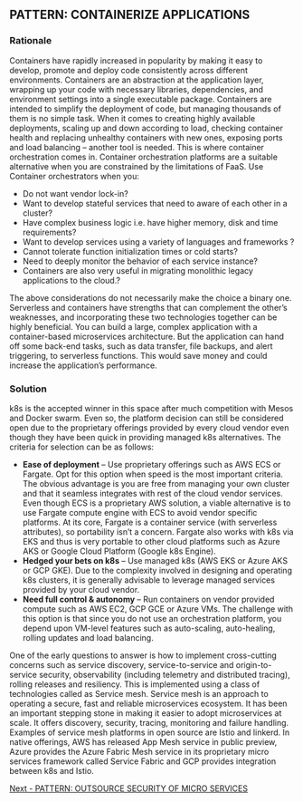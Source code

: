 ## PATTERN: CONTAINERIZE APPLICATIONS ## 

### Rationale
Containers have rapidly increased in popularity by making it easy to develop, promote and deploy code consistently across different environments. Containers are an abstraction at the application layer, wrapping up your code with necessary libraries, dependencies, and environment settings into a single executable package. Containers are intended to simplify the deployment of code, but managing thousands of them is no simple task. When it comes to creating highly available deployments, scaling up and down according to load, checking container health and replacing unhealthy containers with new ones, exposing ports and load balancing – another tool is needed. This is where container orchestration comes in. Container orchestration platforms are a suitable alternative when you are constrained by the limitations of FaaS. Use Container orchestrators when you:
*	Do not want vendor lock-in?
*	Want to develop stateful services that need to aware of each other in a cluster?
*	Have complex business logic i.e. have higher memory, disk and time requirements?
*	Want to develop services using a variety of languages and frameworks ?
*	Cannot tolerate function initialization times or cold starts?
*	Need to deeply monitor the behavior of each service instance?
* Containers are also very useful in migrating monolithic legacy applications to the cloud.?

The above considerations do not necessarily make the choice a binary one. Serverless and containers have strengths that can complement the other’s weaknesses, and incorporating these two technologies together can be highly beneficial. You can build a large, complex application with a container-based microservices architecture. But the application can hand off some back-end tasks, such as data transfer, file backups, and alert triggering, to serverless functions. This would save money and could increase the application’s performance.

### Solution
k8s is the accepted winner in this space after much competition with Mesos and Docker swarm. Even so, the platform decision can still be considered open due to the proprietary offerings provided by every cloud vendor even though they have been quick in providing managed k8s alternatives. The criteria for selection can be as follows:
*	**Ease of deployment** – Use proprietary offerings such as AWS ECS or Fargate. Opt for this option when speed is the most important criteria. The obvious advantage is you are free from managing your own cluster and that it seamless integrates with rest of the cloud vendor services. Even though ECS is a proprietary AWS solution, a viable alternative is to use Fargate compute engine with ECS to avoid vendor specific platforms. At its core, Fargate is a container service (with serverless attributes), so portability isn’t a concern. Fargate also works with k8s via EKS and thus is very portable to other cloud platforms such as Azure AKS or Google Cloud Platform (Google k8s Engine).
*	**Hedged your bets on k8s** – Use managed k8s (AWS EKS or Azure AKS or GCP GKE). Due to the complexity involved in designing and operating k8s clusters, it is generally advisable to leverage managed services provided by your cloud vendor.
*	**Need full control & autonomy** – Run containers on vendor provided compute such as AWS EC2, GCP GCE or Azure VMs. The challenge with this option is that since you do not use an orchestration platform, you depend upon VM-level features such as auto-scaling, auto-healing, rolling updates and load balancing. 

One of the early questions to answer is how to implement cross-cutting concerns such as service discovery, service-to-service and origin-to-service security, observability (including telemetry and distributed tracing), rolling releases and resiliency. This is implemented using a class of technologies called as Service mesh. Service mesh is an approach to operating a secure, fast and reliable microservices ecosystem. It has been an important stepping stone in making it easier to adopt microservices at scale. It offers discovery, security, tracing, monitoring and failure handling. Examples of service mesh platforms in open source are Istio and linkerd. In native offerings, AWS has released App Mesh service in public preview, Azure provides the Azure Fabric Mesh service in its proprietary micro services framework called Service Fabric and GCP provides integration between k8s and Istio.

[Next - PATTERN: OUTSOURCE SECURITY OF MICRO SERVICES](https://github.com/srikanthkotekar/ideasworthsharing/blob/master/Building-Modern-Cloud-Native-Apps/5.5%20PATTERN:%20OUTSOURCE%20SECURITY%20OF%20MICRO%20SERVICES.md)
